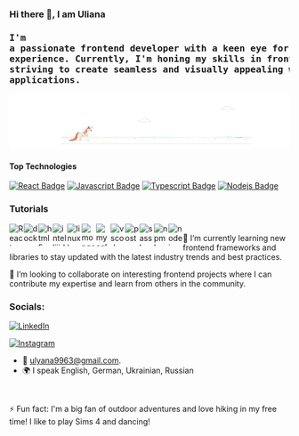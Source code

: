 ### Hi there 👋, I am Uliana

### <pre>I'm a passionate frontend developer with a keen eye for design and user experience. Currently, I'm honing my skills in frontend technologies and striving to create seamless and visually appealing web applications.</pre>

<!-- ![Header](https://github.com/ulyanatouch/ulyanatouch/blob/main/assets/feniks.png) -->

![Profile image](https://github.com/ulyanatouch/ulyanatouch/blob/main/assets/no__internet2.gif)

#### Top Technologies

[![React Badge](https://img.shields.io/badge/-React-61DBFB?style=for-the-badge&labelColor=black&logo=react&logoColor=61DBFB)](#) [![Javascript Badge](https://img.shields.io/badge/-Javascript-F0DB4F?style=for-the-badge&labelColor=black&logo=javascript&logoColor=F0DB4F)](#) [![Typescript Badge](https://img.shields.io/badge/-Typescript-007acc?style=for-the-badge&labelColor=black&logo=typescript&logoColor=007acc)](#) [![Nodejs Badge](https://img.shields.io/badge/-Nodejs-3C873A?style=for-the-badge&labelColor=black&logo=node.js&logoColor=3C873A)](#) 

### Tutorials

<img align="left" alt="React" width="26px" src="https://cdn.jsdelivr.net/gh/devicons/devicon/icons/css3/css3-original.svg" height="40" alt="css3 logo"  />
<img align="left" width="26px" src="https://skillicons.dev/icons?i=docker" height="40" alt="docker logo"  />
<img align="left" width="26px" src="https://cdn.jsdelivr.net/gh/devicons/devicon/icons/html5/html5-original.svg" height="40" alt="html5 logo"  />
<img align="left" width="26px" src="https://skillicons.dev/icons?i=idea" height="40" alt="intellijidea logo"  />
<img align="left" width="26px" src="https://cdn.jsdelivr.net/gh/devicons/devicon/icons/linux/linux-original.svg" height="40" alt="linux logo"  />
<img align="left" width="26px" src="https://cdn.jsdelivr.net/gh/devicons/devicon/icons/mongodb/mongodb-original.svg" height="40" alt="mongodb logo"  />
<img align="left" width="26px" src="https://cdn.simpleicons.org/mysql/4479A1" height="40" alt="mysql logo"  />
<img align="left" width="26px" src="https://cdn.jsdelivr.net/gh/devicons/devicon/icons/vscode/vscode-original.svg" height="40" alt="vscode logo"  />
<img align="left" width="26px" src="https://cdn.simpleicons.org/postman/FF6C37" height="40" alt="postman logo"  />
<img align="left" width="26px" src="https://cdn.simpleicons.org/sass/CC6699" height="40" alt="sass logo"  />
<img align="left" width="26px" src="https://cdn.jsdelivr.net/gh/devicons/devicon/icons/npm/npm-original-wordmark.svg" height="40" alt="npm logo"  />
<img align="left" width="26px" src="https://cdn.simpleicons.org/nodedotjs/339933" height="40" alt="nodejs logo"  />
  

<br>  🌱 I’m currently learning new frontend frameworks and libraries to stay updated with the latest industry trends and best practices.

👯 I’m looking to collaborate on interesting frontend projects where I can contribute my expertise and learn from others in the community.

### Socials:

[![LinkedIn](https://img.shields.io/badge/-LinkedIn-090909?style=for-the-badge&logo=linkedin&logoColor=007BB6)](https://www.linkedin.com/in/uliana9963)

[![Instagram](https://img.shields.io/badge/-Instagram-090909?style=for-the-badge&logo=instagram&logoColor=B4068E)](https://www.instagram.com/ulyanatouch)

- :email: ulyana9963@gmail.com.
- 🌍 I speak English, German, Ukrainian, Russian

<br>

⚡ Fun fact: I'm a big fan of outdoor adventures and love hiking in my free time! I like to play Sims 4 and dancing!
